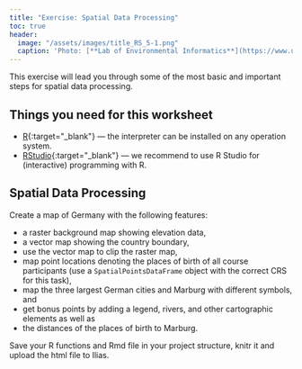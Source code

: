 ```yaml
---
title: "Exercise: Spatial Data Processing"
toc: true
header:
  image: "/assets/images/title_RS_5-1.png"
  caption: 'Photo: [**Lab of Environmental Informatics**](https://www.uni-marburg.de/en/fb19/disciplines/physisch/environmentalinformatics){:target="_blank"}'
---
```


This exercise will lead you through some of the most basic and important steps for spatial data processing.


## Things you need for this worksheet
  * [R](https://cran.r-project.org/){:target="_blank"} — the interpreter can be installed on any operation system.
  * [RStudio](https://www.rstudio.com/){:target="_blank"} — we recommend to use R Studio for (interactive) programming with R.



## Spatial Data Processing

Create a map of Germany with the following features:

- a raster background map showing elevation data,
- a vector map showing the country boundary,
- use the vector map to clip the raster map,
- map point locations denoting the places of birth of all course participants 
(use a `SpatialPointsDataFrame` object with the correct CRS for this task),
- map the three largest German cities and Marburg with different symbols, and
- get bonus points by adding a legend, rivers, and other cartographic elements as well as
- the distances of the places of birth to Marburg.




Save your R functions and Rmd file in your project structure, knitr it and upload the html file to Ilias.




<!-- funky chunky

watch out
{: .notice--warning}

OMG
{: .notice--info}




## Aerial images of Marburg Open Forest
The aerial images used within this course cover the area of Marburg Open Forest. They are thankfully provided by the [Hessische Verwaltung für Bodenmanagement und Geoinformation (HVBG)](http://www.hvbg.hessen.de/irj/HVBG_Internet){:target="_blank"}. The dataset consists of several tiles which are visualized in the map below in a reduced spatial resolution.

{% include media url="/assets/misc/aerial_images_map.html" %}
[Full screen version of the map]({{ site.baseurl }}/assets/misc/aerial_images_map.html){:target="_blank"}

-->

